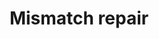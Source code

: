 ---
annotations:
- type: Pathway Ontology
  value: mismatch repair pathway
authors:
- MaintBot
- Thomas
- Khanspers
- Ddigles
- RaatsS
description: 'DNA mismatch repair is a system for recognizing and repairing erroneous
  insertion, deletion and mis-incorporation of bases that can arise during DNA replication
  and recombination, as well as repairing some forms of DNA damage  Source: [[wikipedia:DNA_mismatch_repair|wikipedia]].'
last-edited: 2021-05-27
organisms:
- Caenorhabditis elegans
redirect_from:
- /index.php/Pathway:WP740
- /instance/WP740
schema-jsonld:
- '@context': https://schema.org/
  '@id': https://wikipathways.github.io/pathways/WP740.html
  '@type': Dataset
  creator:
    '@type': Organization
    name: WikiPathways
  description: 'DNA mismatch repair is a system for recognizing and repairing erroneous
    insertion, deletion and mis-incorporation of bases that can arise during DNA replication
    and recombination, as well as repairing some forms of DNA damage  Source: [[wikipedia:DNA_mismatch_repair|wikipedia]].'
  keywords:
  - rfc-1
  - F10C2.4
  - F45G2.3
  - mlh-1
  - msh-6
  - lig-1
  - rpa-1
  - pcn-1
  - msh-2
  license: CC0
  name: Mismatch repair
seo: CreativeWork
title: Mismatch repair
wpid: WP740
---